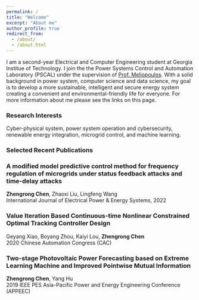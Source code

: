 ```yaml
---
permalink: /
title: "Welcome"
excerpt: "About me"
author_profile: true
redirect_from: 
  - /about/
  - /about.html
---
```


I am a second-year Electrical and Computer Engineering student at Georgia Institue of Technology. I join the the Power Systems Control and Automation Laboratory (PSCAL) under the supervision of <a href="https://pscal.ece.gatech.edu/prof-a-p-meliopoulos/">Prof. Meliopoulos</a>. With a solid background in power system, computer science and data science, my goal is to develop a more sustainable, intelligent and secure energy system creating a convenient and environmental-friendly life for everyone. For more information about me please see the links on this page.

### Research Interests

Cyber-physical system, power system operation and cybersecurity, renewable energy integration, microgrid control, and machine learning.

### Selected Recent Publications

### A modified model predictive control method for frequency regulation of microgrids under status feedback attacks and time-delay attacks
<b>Zhengrong Chen</b>, Zhaoxi Liu, Lingfeng Wang  
International Journal of Electrical Power & Energy Systems, 2022

### Value Iteration Based Continuous-time Nonlinear Constrained Optimal Tracking Controller Design
Geyang Xiao, Boyang Zhou, Kaiyi Lou, <b>Zhengrong Chen</b>  
2020 Chinese Automation Congress (CAC)

### Two-stage Photovoltaic Power Forecasting based on Extreme Learning Machine and Improved Pointwise Mutual Information
<b>Zhengrong Chen</b>, Yang Hu  
2019 IEEE PES Asia-Pacific Power and Energy Engineering Conference (APPEEC)


<script type="text/javascript" id="clustrmaps" src="//clustrmaps.com/map_v2.js?d=0lmixecXXxQGzYoILNwOria4RxrFNCTDGRRsZl3ZXio&cl=ffffff&w=a"></script>
